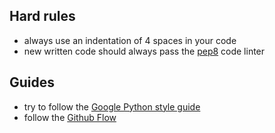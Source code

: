 ## Hard rules

- always use an indentation of 4 spaces in your code
- new written code should always pass the [pep8](https://pypi.python.org/pypi/pep8) code linter

## Guides

- try to follow the [Google Python style guide](https://google-styleguide.googlecode.com/svn/trunk/pyguide.html)
- follow the [Github Flow](https://guides.github.com/introduction/flow/index.html)
